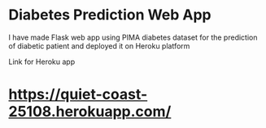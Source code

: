 # Diabetes Prediction Web App 

I have made Flask web app using PIMA diabetes dataset for the prediction of diabetic patient and deployed it on Heroku platform

Link for Heroku app
 
# https://quiet-coast-25108.herokuapp.com/


